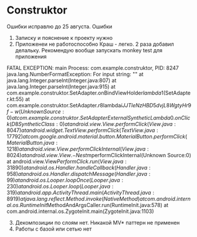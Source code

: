 ﻿# Construktor
Ошибки исправлю до 25 августа.
Ошибки
1) Записку и пояснение к проекту нужно
2) Приложенеи не работоспособно
Краш - легко. 2 раза добавил делальку. Рекомендую вообще запускать monkey test для приложения

FATAL EXCEPTION: main
Process: com.example.construktor, PID: 8247
java.lang.NumberFormatException: For input string: ""
at java.lang.Integer.parseInt(Integer.java:807)
at java.lang.Integer.parseInt(Integer.java:915)
at com.example.construktor.SetAdapter.onBindViewHolder$lambda$1(SetAdapter.kt:55)
at com.example.construktor.SetAdapter.$r8$lambda$iJJTleNzHBD5dvjL8WgtyHr9f-w(Unknown Source:0)
at com.example.construktor.SetAdapter$$ExternalSyntheticLambda0.onClick(D8$$SyntheticClass:0)
at android.view.View.performClick(View.java:8047)
at android.widget.TextView.performClick(TextView.java:17792)
at com.google.android.material.button.MaterialButton.performClick(MaterialButton.java:1218)
at android.view.View.performClickInternal(View.java:8024)
at android.view.View.-$$Nest$mperformClickInternal(Unknown Source:0)
at android.view.View$PerformClick.run(View.java:31890)
at android.os.Handler.handleCallback(Handler.java:958)
at android.os.Handler.dispatchMessage(Handler.java:99)
at android.os.Looper.loopOnce(Looper.java:230)
at android.os.Looper.loop(Looper.java:319)
at android.app.ActivityThread.main(ActivityThread.java:8919)
at java.lang.reflect.Method.invoke(Native Method)
at com.android.internal.os.RuntimeInit$MethodAndArgsCaller.run(RuntimeInit.java:578)
at com.android.internal.os.ZygoteInit.main(ZygoteInit.java:1103)

3) Декомпозиции по слоям нет. Никакой MV* паттерн не применен
4) Работы с базой или сетью нет
